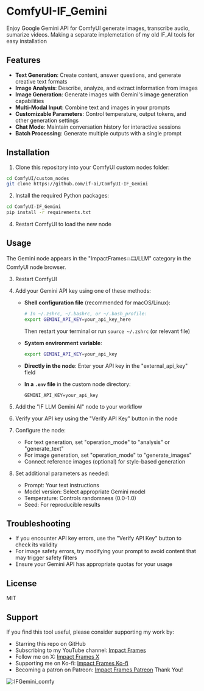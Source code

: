 # ComfyUI-IF_Gemini
Enjoy Google Gemini API for ComfyUI generate images, transcribe audio, sumarize videos. Making a separate implemetation of my old IF_AI tools for easy installation

## Features

- **Text Generation**: Create content, answer questions, and generate creative text formats
- **Image Analysis**: Describe, analyze, and extract information from images
- **Image Generation**: Generate images with Gemini's image generation capabilities
- **Multi-Modal Input**: Combine text and images in your prompts
- **Customizable Parameters**: Control temperature, output tokens, and other generation settings
- **Chat Mode**: Maintain conversation history for interactive sessions
- **Batch Processing**: Generate multiple outputs with a single prompt

## Installation

1. Clone this repository into your ComfyUI custom nodes folder:
```bash
cd ComfyUI/custom_nodes
git clone https://github.com/if-ai/ComfyUI-IF_Gemini
```

2. Install the required Python packages:
```bash
cd ComfyUI-IF_Gemini
pip install -r requirements.txt
```


4. Restart ComfyUI to load the new node

## Usage

The Gemini node appears in the "ImpactFrames💥🎞️/LLM" category in the ComfyUI node browser.

3. Restart ComfyUI


1. Add your Gemini API key using one of these methods:
   - **Shell configuration file** (recommended for macOS/Linux):
     ```bash
     # In ~/.zshrc, ~/.bashrc, or ~/.bash_profile:
     export GEMINI_API_KEY=your_api_key_here
     ```
     Then restart your terminal or run `source ~/.zshrc` (or relevant file)
   
   - **System environment variable**:
     ```bash
     export GEMINI_API_KEY=your_api_key
     ```
     
   - **Directly in the node**:
     Enter your API key in the "external_api_key" field
     
   - **In a `.env` file** in the custom node directory:
     ```
     GEMINI_API_KEY=your_api_key
     ```

2. Add the "IF LLM Gemini AI" node to your workflow

3. Verify your API key using the "Verify API Key" button in the node

4. Configure the node:
   - For text generation, set "operation_mode" to "analysis" or "generate_text"
   - For image generation, set "operation_mode" to "generate_images"
   - Connect reference images (optional) for style-based generation

5. Set additional parameters as needed:
   - Prompt: Your text instructions
   - Model version: Select appropriate Gemini model
   - Temperature: Controls randomness (0.0-1.0)
   - Seed: For reproducible results

## Troubleshooting

- If you encounter API key errors, use the "Verify API Key" button to check its validity
- For image safety errors, try modifying your prompt to avoid content that may trigger safety filters
- Ensure your Gemini API has appropriate quotas for your usage

## License

MIT

## Support
If you find this tool useful, please consider supporting my work by:
- Starring this repo on GitHub
- Subscribing to my YouTube channel: [Impact Frames](https://youtube.com/@impactframes?si=DrBu3tOAC2-YbEvc)
- Follow me on X: [Impact Frames X](https://x.com/impactframesX)
- Supporting me on Ko-fi: [Impact Frames Ko-fi](https://ko-fi.com/impactframes)
- Becoming a patron on Patreon: [Impact Frames Patreon](https://patreon.com/ImpactFrames)
Thank You!

<img src="https://count.getloli.com/get/@IFGemeini_comfy?theme=moebooru" alt=":IFGemini_comfy" /> 
